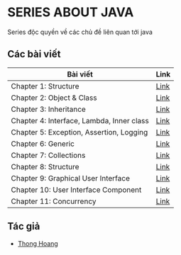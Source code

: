# SERIES ABOUT JAVA

Series độc quyền về các chủ đề liên quan tới java

## Các bài viết

| Bài viết                                  | Link           |
| ----------------------------------------- | -------------- |
| Chapter 1: Structure                      | [Link][chap1]  |
| Chapter 2: Object & Class                 | [Link][chap2]  |
| Chapter 3: Inheritance                    | [Link][chap3]  |
| Chapter 4: Interface, Lambda, Inner class | [Link][chap4]  |
| Chapter 5: Exception, Assertion, Logging  | [Link][chap5]  |
| Chapter 6: Generic                        | [Link][chap6]  |
| Chapter 7: Collections                    | [Link][chap7]  |
| Chapter 8: Structure                      | [Link][chap8]  |
| Chapter 9: Graphical User Interface       | [Link][chap9]  |
| Chapter 10: User Interface Component      | [Link][chap10] |
| Chapter 11: Concurrency                   | [Link][chap11] |

## Tác giả

- [Thong Hoang][thonghp]

[chap1]: Chap1/Day0.md
[chap2]: Chap2/Day0.md
[chap3]: Chap3/Day0.md
[chap4]: Chap4/Day0.md
[chap5]: Chap5/Day0.md
[chap6]: Chap6/Day0.md
[chap7]: Chap7/Day0.md
[chap8]: Chap8/Day0.md
[chap9]: Chap9/Day0.md
[chap10]: Chap10/Day0.md
[chap11]: Chap11/Day0.md
[thonghp]: https://github.com/thonghp
